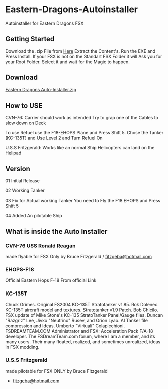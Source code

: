 # Eastern-Dragons-Autoinstaller
Autoinstaller for Eastern Dragons FSX 

## Getting Started
Download the .zip File from [Here](https://github.com/PiecePaperCode/Eastern-Dragons-Auto-Installer/raw/master/Eastern%20Dragons%20Auto-Installer/Airplanes/Eastern%20Dragons%20Auto-Installer.zip)
Extract the Content's.
Run the EXE and Press Install.
If your FSX is not on the Standart FSX Folder it will Ask you for your Root Folder.
Select it and wait for the Magic to happen.

## Download
[Eastern Dragons Auto-Installer.zip](https://github.com/PiecePaperCode/Eastern-Dragons-Auto-Installer/raw/master/Eastern%20Dragons%20Auto-Installer/Airplanes/Eastern%20Dragons%20Auto-Installer.zip)

## How to USE
CVN-76: Carrier should work as intended Try to grap one of the Cables to slow down on Deck

To use Refuel use the F18-EHOPS Plane and Press Shift 5. Chose the Tanker (KC-135T) and Use Level 2 and Turn Refuel On

U.S.S Fritzgerald: Works like an normal Ship Helicopters can land on the Helipad

## Version
01 Initial Release

02 Working Tanker

03 Fix for Actual working Tanker You need to Fly the F18 EHOPS and Press Shift 5

04 Added An pilotable Ship

## What is inside the Auto Installer
### CVN-76 USS Ronald Reagan
made flyable for FSX Only by Bruce Fitzgerald / fitzgeba@hotmail.com

### EHOPS-F18
Official Eastern Hops F-18 From official Link

### KC-135T
Chuck Grimes.  Original FS2004 KC-135T Stratotanker v1.85.
Rok Dolenec.  KC-135T aircraft model and textures.  Stratotanker v1.9 Patch.
Bob Chicilo.  FSX update of Mike Stone's KC-135 StratoTanker Panel/Gauge files.
Duncan "Razgriz" Lee, Jivko "Neutrino" Rusev, and Orion Lyao. AI Tanker file compression and Ideas.
Umberto "Virtuali" Colapicchioni.  FSDREAMTEAM.COM Administrator and FSX: Acceleration Pack
F/A-18 developer.  The FSDreamTeam.com forum, where I am a member, and its many users.  Their
many floated, realized, and sometimes unrealized, ideas in FSX modding.

### U.S.S Fritzgerald
made pilotable for FSX ONLY by Bruce Fitzgerald
- fitzgeba@hotmail.com
